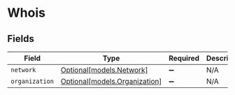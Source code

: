 # Whois


## Fields

| Field                                                      | Type                                                       | Required                                                   | Description                                                |
| ---------------------------------------------------------- | ---------------------------------------------------------- | ---------------------------------------------------------- | ---------------------------------------------------------- |
| `network`                                                  | [Optional[models.Network]](../models/network.md)           | :heavy_minus_sign:                                         | N/A                                                        |
| `organization`                                             | [Optional[models.Organization]](../models/organization.md) | :heavy_minus_sign:                                         | N/A                                                        |